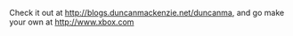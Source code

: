 Check it out at http://blogs.duncanmackenzie.net/duncanma, and go make your own at <a href="http://live.xbox.com/en-US/profile/profile.aspx" target="_blank">http://www.xbox.com</a>